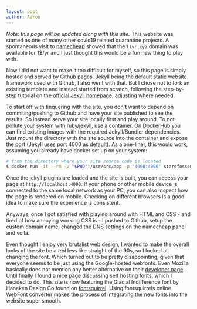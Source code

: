 ```yaml
---
layout: post
author: Aaron
---
```


*Note: this page will be updated along with this site.*
This website was started as one of many other covid19 related quarantine projects. A spontaneous visit to <a href="https://www.namecheap.com">namecheap</a> showed that the `llvr.xyz` domain was available for 1$/yr and I just thought this would be a fun new thing to play with.

Now I did not want to make it too difficult for myself, so this page is simply hosted and served by Github pages. Jekyll being the default static website framework used with Github, I also went with that. But I chose not to fork an existing template and instead started from scratch, following the step-by-step tutorial on the <a href="https://jekyllrb.com/docs/step-by-step/01-setup/">official Jekyll homepage</a>, adjusting where needed.

To start off with tinquering with the site, you don't want to depend on commiting/pushing to Github and have your site published to see the results. So instead serve your site locally first and play around. To not pollute your system with ruby/jekyll, use a container. On <a href="https://hub.docker.com/u/jekyll">DockerHub</a> you can find existing images with the required Jekyll/Bundler dependencies. Just mount the directory with the site source into the container and expose the port (Jekyll uses port 4000 as default). As a one-liner, this would work, assuming you already have docker set up on your system:

```bash
# from the directory where your site source code is located
$ docker run -it --rm -v "$PWD":/usr/src/app -p "4000:4000" starefossen/github-pages 
```

Once the jekyll plugins are loaded and the site is built, you can access your page at `http://localhost:4000`. If your phone or other mobile device is connected to the same local network as your PC, you can also inspect how the page is rendered on mobile. Checking on different browsers is a good idea to make sure the experience is consistent.

Anyways, once I got satisfied with playing around with HTML and CSS - and tired of how annoying working CSS is - I pushed to Github, setup the custom domain name, changed the DNS settings on the namecheap panel and voila.

Even thought I enjoy very brutalist web design, I wanted to make the overall looks of the site be a *tad* less like straight of the 90s, so I looked at changing the font. Which turned out to be pretty disappointing, given that everyone seems to be just using the Google-hosted webfonts. Even Mozilla basically does not mention any better alternative on their <a href="https://developer.mozilla.org/en-US/docs/Learn/CSS/Styling_text/Web_fonts">developer page</a>. Until finally I found a nice <a href="https://www.tunetheweb.com/blog/should-you-self-host-google-fonts/">page</a> discussing self hosting fonts, which I decided to do. This site is now featuring the Glacial Indifference font by Haneken Design Co found on <a href="https://www.fontsquirrel.com/fonts/glacial-indifference">fontsquirrel</a>. Using fontsquirrels online WebFont converter makes the process of integrating the new fonts into the website super smooth.
